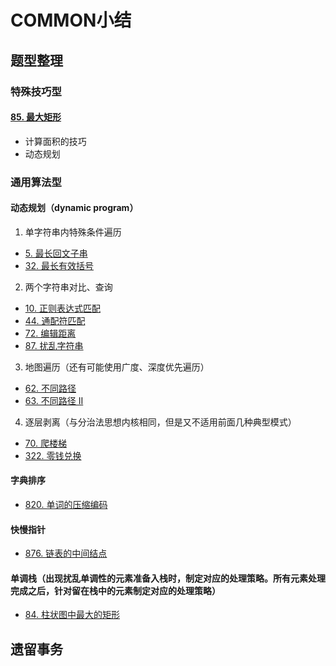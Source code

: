 # COMMON小结

## 题型整理
### 特殊技巧型
#### [85. 最大矩形](https://leetcode-cn.com/problems/maximal-rectangle/submissions/)
- 计算面积的技巧
- 动态规划


### 通用算法型
#### 动态规划（dynamic program）

1.  单字符串内特殊条件遍历
- [5. 最长回文子串](https://leetcode-cn.com/problems/longest-palindromic-substring/)
- [32. 最长有效括号](https://leetcode-cn.com/problems/longest-valid-parentheses/)

2.  两个字符串对比、查询
- [10. 正则表达式匹配](https://leetcode-cn.com/problems/regular-expression-matching/)
- [44. 通配符匹配](https://leetcode-cn.com/problems/wildcard-matching/)
- [72. 编辑距离](https://leetcode-cn.com/problems/edit-distance/)
- [87. 扰乱字符串](https://leetcode-cn.com/problems/scramble-string/)

3. 地图遍历（还有可能使用广度、深度优先遍历）
- [62. 不同路径](https://leetcode-cn.com/problems/unique-paths/)
- [63. 不同路径 II](https://leetcode-cn.com/problems/unique-paths-ii/)

4. 逐层剥离（与分治法思想内核相同，但是又不适用前面几种典型模式）
- [70. 爬楼梯](https://leetcode-cn.com/problems/climbing-stairs/)
- [322. 零钱兑换](https://leetcode-cn.com/problems/coin-change/)

#### 字典排序
- [820. 单词的压缩编码](https://leetcode-cn.com/problems/short-encoding-of-words/)

#### 快慢指针
- [876. 链表的中间结点](https://leetcode-cn.com/problems/middle-of-the-linked-list/)

#### 单调栈（出现扰乱单调性的元素准备入栈时，制定对应的处理策略。所有元素处理完成之后，针对留在栈中的元素制定对应的处理策略）
- [84. 柱状图中最大的矩形](https://leetcode-cn.com/problems/largest-rectangle-in-histogram/)

## 遗留事务
